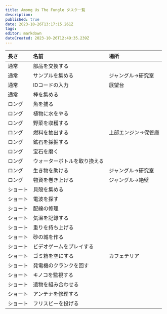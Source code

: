 ```yaml
---
title: Among Us The Fungle タスク一覧
description: 
published: true
date: 2023-10-26T13:17:15.261Z
tags: 
editor: markdown
dateCreated: 2023-10-26T12:49:35.239Z
---
```



|長さ|名前|場所|
|:--|:--|:--|
|通常|部品を交換する||
|通常|サンプルを集める|ジャングル→研究室|
|通常|IDコードの入力|展望台|
|通常|棒を集める| |
|ロング|魚を捕る| |
|ロング|植物に水をやる| |
|ロング|野菜を収穫する| |
|ロング|燃料を抽出する|上部エンジン→保管庫|
|ロング|鉱石を採掘する| |
|ロング|宝石を磨く| |
|ロング|ウォーターボトルを取り換える| |
|ロング|生き物を助ける|ジャングル→研究室|
|ロング|物資を巻き上げる|ジャングル→絶壁|
|ショート|貝殻を集める| |
|ショート|電波を探す| |
|ショート|配線の修理| |
|ショート|気温を記録する| |
|ショート|重りを持ち上げる| |
|ショート|砂の城を作る| |
|ショート|ビデオゲームをプレイする| |
|ショート|ゴミ箱を空にする|カフェテリア|
|ショート|発電機のクランクを回す| |
|ショート|キノコを監視する| |
|ショート|遺物を組み合わせる| |
|ショート|アンテナを修理する| |
|ショート|フリスビーを投げる| |
